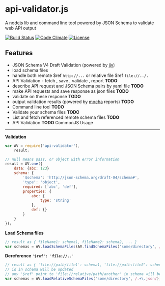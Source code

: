 api-validator.js
================

A nodejs lib and command line tool powered by JSON Schema to validate web API output

[![Build Status](https://travis-ci.org/zordius/api-validator.js.svg?branch=master)](https://travis-ci.org/zordius/api-validator.js) [![Code Climate](https://codeclimate.com/github/zordius/api-validator.js/badges/gpa.svg)](https://codeclimate.com/github/zordius/api-validator.js) [![License](https://img.shields.io/badge/license-MIT-green.svg)](LICENSE.txt)

Features
--------

* JSON Schema V4 Draft Validation (powered by <a href="https://github.com/acornejo/jjv">jjv</a>)
 * load schema files
 * handle both remote $ref `http://...` or relative file $ref `file://../.`
* API Validation - fetch , save , validate , report **TODO**
 * describe API request and JSON Schema pairs by yaml file **TODO**
 * make API requests and save response as json files **TODO**
 * validate on these response **TODO**
 * output validation results (powered by <a href="https://github.com/visionmedia/mocha">mocha</a> reports) **TODO**
* Command line tool **TODO**
 * Validate your schema files **TODO**
 * List and fetch referenced remote schema files **TODO**
 * API Validation **TODO**
CommonJS Usage
--------------

**Validation**

```javascript
var AV = require('api-validator'),
    result;

// null means pass, or object with error information
result = AV.one({
    data: {abc: 123}
    schema: {
        '$schema': 'http://json-schema.org/draft-04/schema#',
        'type': 'object',
        required: ['abc', 'def'],
        properties: {
            abc: {
                type: 'string'
            },
            def: {}
        }
    }
});
```

**Load Schema files**

```javascript
// result as { fileName1: schema1, fileName2: schema2, ... }
var schemas = AV.loadSchemaFiles(AV.findSchemaFiles('some/directory', /.+\.json/));
```

**Dereference `'$ref': 'file://..'`**

```javascript
// result as { 'file://path/file1': schema1, 'file://path:file2': schema2 ... }
// id in schema will be updated
// any '$ref' point to 'file://relative/path/another' in schema will be updated
var schemas = AV.loadRelativeSchemaFiles('some/directory', /.+\.json/));
```

